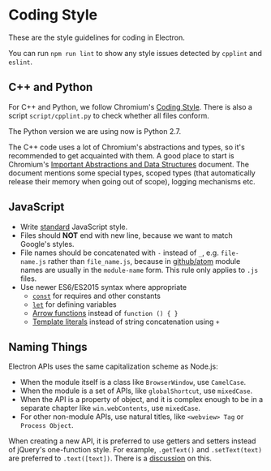 # Coding Style

These are the style guidelines for coding in Electron.

You can run `npm run lint` to show any style issues detected by `cpplint` and
`eslint`.

## C++ and Python

For C++ and Python, we follow Chromium's [Coding
Style](http://www.chromium.org/developers/coding-style). There is also a
script `script/cpplint.py` to check whether all files conform.

The Python version we are using now is Python 2.7.

The C++ code uses a lot of Chromium's abstractions and types, so it's
recommended to get acquainted with them. A good place to start is
Chromium's [Important Abstractions and Data Structures](https://www.chromium.org/developers/coding-style/important-abstractions-and-data-structures)
document. The document mentions some special types, scoped types (that
automatically release their memory when going out of scope), logging mechanisms
etc.

## JavaScript

* Write [standard](http://npm.im/standard) JavaScript style.
* Files should **NOT** end with new line, because we want to match Google's
  styles.
* File names should be concatenated with `-` instead of `_`, e.g.
  `file-name.js` rather than `file_name.js`, because in
  [github/atom](https://github.com/github/atom) module names are usually in
  the `module-name` form. This rule only applies to `.js` files.
* Use newer ES6/ES2015 syntax where appropriate
  * [`const`](https://developer.mozilla.org/en-US/docs/Web/JavaScript/Reference/Statements/const)
    for requires and other constants
  * [`let`](https://developer.mozilla.org/en-US/docs/Web/JavaScript/Reference/Statements/let)
    for defining variables
  * [Arrow functions](https://developer.mozilla.org/en-US/docs/Web/JavaScript/Reference/Functions/Arrow_functions)
    instead of `function () { }`
  * [Template literals](https://developer.mozilla.org/en-US/docs/Web/JavaScript/Reference/Template_literals)
    instead of string concatenation using `+`

## Naming Things

Electron APIs uses the same capitalization scheme as Node.js:

- When the module itself is a class like `BrowserWindow`, use `CamelCase`.
- When the module is a set of APIs, like `globalShortcut`, use `mixedCase`.
- When the API is a property of object, and it is complex enough to be in a
  separate chapter like `win.webContents`, use `mixedCase`.
- For other non-module APIs, use natural titles, like `<webview> Tag` or
  `Process Object`.

When creating a new API, it is preferred to use getters and setters instead of
jQuery's one-function style. For example, `.getText()` and `.setText(text)`
are preferred to `.text([text])`. There is a
[discussion](https://github.com/electron/electron/issues/46) on this.
